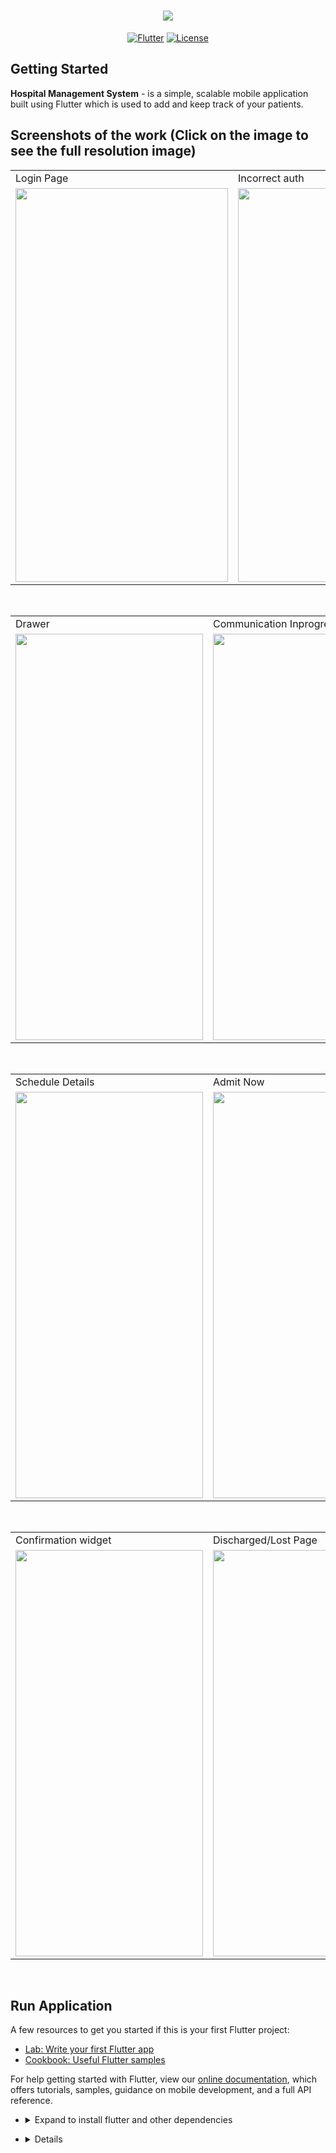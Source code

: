<h1 align="center">
  <img src="https://crm.ursugar.com/web/image/res.company/1/logo?unique=f70be40">
</h1>
<p align="center">
<a href=""><img title="Flutter" src="https://img.shields.io/badge/Flutter-2-blue?style=for-the-badge&logo=flutter"></a>
<a href=""><img title="License" src="https://img.shields.io/badge/License-Mocero-brightgreen?style=for-the-badge&logo="></a>
</p>

## Getting Started
**Hospital Management System** - is a simple, scalable mobile application built using Flutter which is used to add and keep track of your patients.
<br>


## Screenshots of the work (Click on the image to see the full resolution image)
<table>
  <tr>
    <td>Login Page</td>
     <td>Incorrect auth</td>
     <td>Dashboard Page</td>
  </tr>
  <tr>
    <td><img src="https://github.com/Vignesh0404/Mocero-Referral/blob/master/output/1.jpeg" width=340 height=630></td>
    <td><img src="https://github.com/Vignesh0404/Mocero-Referral/blob/master/output/2.jpeg" width=340 height=630></td>
    <td><img src="https://github.com/Vignesh0404/Mocero-Referral/blob/master/output/3.jpeg" width=340 height=630></td>
  </tr>
 </table>
 <br>
 <table>
  <tr>
    <td>Drawer</td>
     <td>Communication Inprogress</td>
     <td>Log Details</td>
  </tr>
  <tr>
    <td><img src="https://github.com/Vignesh0404/Mocero-Referral/blob/master/output/4.jpeg" width=300 height=650></td>
    <td><img src="https://github.com/Vignesh0404/Mocero-Referral/blob/master/output/5.jpeg" width=300 height=650></td>
    <td><img src="https://github.com/Vignesh0404/Mocero-Referral/blob/master/output/6.jpeg" width=300 height=650></td>
  </tr>
 </table>
 <br>
 <table>
  <tr>
    <td>Schedule Details</td>
     <td>Admit Now</td>
     <td>Discharge Now</td>
  </tr>
  <tr>
    <td><img src="https://github.com/Vignesh0404/Mocero-Referral/blob/master/output/7.jpeg" width=300 height=650></td>
    <td><img src="https://github.com/Vignesh0404/Mocero-Referral/blob/master/output/8.jpeg" width=300 height=650></td>
    <td><img src="https://github.com/Vignesh0404/Mocero-Referral/blob/master/output/9.jpeg" width=300 height=650></td>
  </tr>
 </table>
 <br>
 <table>
  <tr>
    <td>Confirmation widget</td>
     <td>Discharged/Lost Page</td>
     <td>Detailed view Page</td>
  </tr>
  <tr>
    <td><img src="https://github.com/Vignesh0404/Mocero-Referral/blob/master/output/10.jpeg" width=300 height=650></td>
    <td><img src="https://github.com/Vignesh0404/Mocero-Referral/blob/master/output/11.jpeg" width=300 height=650></td>
    <td><img src="https://github.com/Vignesh0404/Mocero-Referral/blob/master/output/12.jpeg" width=300 height=650></td>
  </tr>
 </table>
 <br>
 
 
 
 
## Run Application
A few resources to get you started if this is your first Flutter project:

- [Lab: Write your first Flutter app](https://flutter.dev/docs/get-started/codelab)
- [Cookbook: Useful Flutter samples](https://flutter.dev/docs/cookbook)

For help getting started with Flutter, view our
[online documentation](https://flutter.dev/docs), which offers tutorials,
samples, guidance on mobile development, and a full API reference.

<ul><li><details>
<summary>Expand to install flutter and other dependencies</b></summary>
<li>Follow this to install <strong><a href="https://flutter.dev/docs/get-started/install">Flutter</a></strong></li>
</ul></li></ul></details></li></ul>
<ul><li><details>

  
- Flutter Compiler (2.0 Recommended)
  - ```bash
    flutter clean
    dart pub get [args]
    flutter run
    ```

## Visit Us
Visit us at<a href="https://ursugar.com/"> Mocero Health Solutions</a>.
